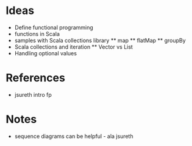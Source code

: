 # Ideas
* Define functional programming
* functions in Scala
* samples with Scala collections library
** map
** flatMap
** groupBy
* Scala collections and iteration
** Vector vs List
* Handling optional values

# References
* jsureth intro fp

# Notes
* sequence diagrams can be helpful - ala jsureth

